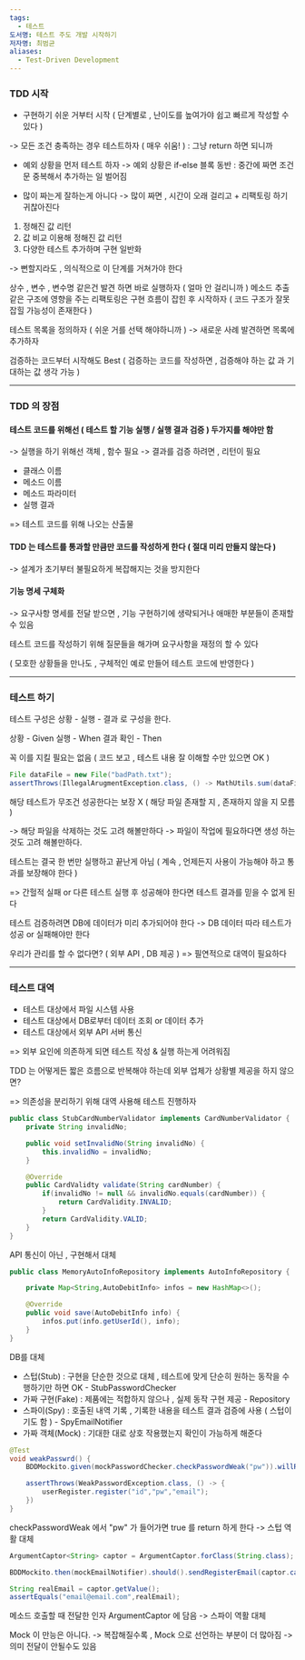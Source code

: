 ```yaml
---
tags:
  - 테스트
도서명: 테스트 주도 개발 시작하기
저자명: 최범균
aliases:
  - Test-Driven Development
---
```

### TDD 시작

- 구현하기 쉬운 거부터 시작
( 단계별로 , 난이도를 높여가야 쉽고 빠르게 작성할 수 있다 )

-> 모든 조건 충족하는 경우 테스트하자 ( 매우 쉬움! ) : 그냥 return 하면 되니까

- 예외 상황을 먼저 테스트 하자
-> 예외 상황은 if-else 블록 동반 : 중간에 짜면 조건문 중복해서 추가하는 일 벌어짐

- 많이 짜는게 잘하는게 아니다
-> 많이 짜면 , 시간이 오래 걸리고 + 리팩토링 하기 귀찮아진다

1. 정해진 값 리턴
2. 값 비교 이용해 정해진 값 리턴
3. 다양한 테스트 추가하며 구현 일반화

-> 뻔할지라도 , 의식적으로 이 단계를 거쳐가야 한다

상수 , 변수 , 변수명 같은건 발견 하면 바로 실행하자 ( 얼마 안 걸리니까 )
메소드 추출 같은 구조에 영향을 주는 리팩토링은 구현 흐름이 잡힌 후 시작하자 ( 코드 구조가 잘못 잡힐 가능성이 존재한다 )

테스트 목록을 정의하자 ( 쉬운 거를 선택 해야하니까 )
-> 새로운 사례 발견하면 목록에 추가하자

검증하는 코드부터 시작해도 Best
( 검증하는 코드를 작성하면 , 검증해야 하는 값 과 기대하는 값 생각 가능 )

---

### TDD 의 장점

#### 테스트 코드를 위해선 ( 테스트 할 기능 실행 / 실행 결과 검증 ) 두가지를 해야만 함

-> 실행을 하기 위해선 객체 , 함수 필요
-> 결과를 검증 하려면 , 리턴이 필요

- 클래스 이름
- 메소드 이름
- 메소드 파라미터
- 실행 결과

=> 테스트 코드를 위해 나오는 산출물

#### TDD 는 테스트를 통과할 만큼만 코드를 작성하게 한다 ( 절대 미리 만들지 않는다 )

-> 설계가 초기부터 불필요하게 복잡해지는 것을 방지한다
#### 기능 명세 구체화

-> 요구사항 명세를 전달 받으면 , 기능 구현하기에 생략되거나 애매한 부분들이 존재할 수 있음

테스트 코드를 작성하기 위해 질문들을 해가며 요구사항을 재정의 할 수 있다

( 모호한 상황들을 만나도 , 구체적인 예로 만들어 테스트 코드에 반영한다 )

---

### 테스트 하기

테스트 구성은 상황 - 실행 - 결과 로 구성을 한다.

상황 - Given
실행 - When
결과 확인 - Then

꼭 이를 지킬 필요는 없음 ( 코드 보고 , 테스트 내용 잘 이해할 수만 있으면 OK )

```java
File dataFile = new File("badPath.txt");
assertThrows(IllegalArugmentException.class, () -> MathUtils.sum(dataFile));
```

해당 테스트가 무조건 성공한다는 보장 X ( 해당 파일 존재할 지 , 존재하지 않을 지 모름 )

-> 해당 파일을 삭제하는 것도 고려 해볼만하다
-> 파일이 작업에 필요하다면 생성 하는 것도 고려 해볼만하다.

테스트는 결국 한 번만 실행하고 끝난게 아님
( 계속 , 언제든지 사용이 가능해야 하고 통과를 보장해야 한다 )

=> 간헐적 실패 or 다른 테스트 실행 후 성공해야 한다면 테스트 결과를 믿을 수 없게 된다

테스트 검증하려면 DB에 데이터가 미리 추가되어야 한다
-> DB 데이터 따라 테스트가 성공 or 실패해야만 한다

우리가 관리를 할 수 없다면? ( 외부 API , DB 제공 )
=> 필연적으로 대역이 필요하다

---

### 테스트 대역

- 테스트 대상에서 파일 시스템 사용
- 테스트 대상에서 DB로부터 데이터 조회 or 데이터 추가
- 테스트 대상에서 외부 API 서버 통신

=> 외부 요인에 의존하게 되면 테스트 작성 & 실행 하는게 어려워짐

TDD 는 어떻게든 짧은 흐름으로 반복해야 하는데 외부 업체가 상황별 제공을 하지 않으면?

=> 의존성을 분리하기 위해 대역 사용해 테스트 진행하자

```java
public class StubCardNumberValidator implements CardNumberValidator {
	private String invalidNo;

	public void setInvalidNo(String invalidNo) {
		this.invalidNo = invalidNo;
	}

	@Override
	public CardValidty validate(String cardNumber) {
		if(invalidNo != null && invalidNo.equals(cardNumber)) {
			return CardValidity.INVALID;
		}
		return CardValidity.VALID;
	}
}
```

API 통신이 아닌 , 구현해서 대체

```java
public class MemoryAutoInfoRepository implements AutoInfoRepository {

	private Map<String,AutoDebitInfo> infos = new HashMap<>();

	@Override
	public void save(AutoDebitInfo info) {
		infos.put(info.getUserId(), info);
	}
}
```

DB를 대체

- 스텁(Stub) : 구현을 단순한 것으로 대체 , 테스트에 맞게 단순히 원하는 동작을 수행하기만 하면 OK - StubPasswordChecker
- 가짜 구현(Fake) : 제품에는 적합하지 않으나 , 실제 동작 구현 제공 - Repository
- 스파이(Spy) : 호출된 내역 기록 , 기록한 내용을 테스트 결과 검증에 사용 ( 스텁이기도 함 ) - SpyEmailNotifier
- 가짜 객체(Mock) : 기대한 대로 상호 작용했는지 확인이 가능하게 해준다

```java
@Test
void weakPasswrd() {
	BDDMockito.given(mockPasswordChecker.checkPasswordWeak("pw")).willReturn(true);

	assertThrows(WeakPasswordException.class, () -> {
		userRegister.register("id","pw","email");
	})
}
```

checkPasswordWeak 에서 "pw" 가 들어가면 true 를 return 하게 한다
-> 스텁 역활 대체

```java
ArgumentCaptor<String> captor = ArgumentCaptor.forClass(String.class);

BDDMockito.then(mockEmailNotifier).should().sendRegisterEmail(captor.capture());

String realEmail = captor.getValue();
assertEquals("email@email.com",realEmail);
```

메소드 호출할 때 전달한 인자 ArgumentCaptor 에 담음
-> 스파이 역활 대체

Mock 이 만능은 아니다.
-> 복잡해질수록 , Mock 으로 선언하는 부분이 더 많아짐
-> 의미 전달이 안될수도 있음
